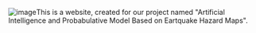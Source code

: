 ![image](https://github.com/diotimaiscoding/star_template/assets/74460793/201de3b3-49e2-42a1-86fe-d4726c7300b3)This is a website, created for our project named "Artificial Intelligence and Probabulative Model Based on Eartquake Hazard Maps".
